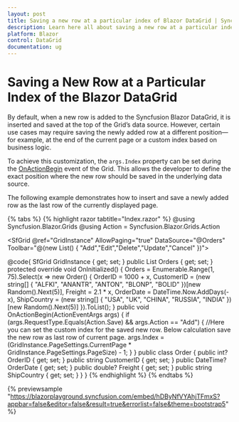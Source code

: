 ```yaml
---
layout: post
title: Saving a new row at a particular index of Blazor DataGrid | Syncfusion
description: Learn here all about saving a new row at a particular index of the Syncfusion Blazor DataGrid component and more.
platform: Blazor
control: DataGrid
documentation: ug
---
```


# Saving a New Row at a Particular Index of the Blazor DataGrid

By default, when a new row is added to the Syncfusion Blazor DataGrid, it is inserted and saved at the top of the Grid’s data source. However, certain use cases may require saving the newly added row at a different position—for example, at the end of the current page or a custom index based on business logic.

To achieve this customization, the `args.Index` property can be set during the [OnActionBegin](https://help.syncfusion.com/cr/blazor/Syncfusion.Blazor.Grids.SfGrid-1.html) event of the Grid. This allows the developer to define the exact position where the new row should be saved in the underlying data source.

The following example demonstrates how to insert and save a newly added row as the last row of the currently displayed page.

{% tabs %}
{% highlight razor tabtitle="Index.razor" %}
@using Syncfusion.Blazor.Grids
@using Action = Syncfusion.Blazor.Grids.Action

<SfGrid @ref="GridInstance" AllowPaging="true" DataSource="@Orders" Toolbar="@(new List<string>() { "Add","Edit","Delete","Update","Cancel" })">
    <GridEditSettings AllowAdding="true" AllowEditing="true" AllowDeleting="true" NewRowPosition="NewRowPosition.Bottom"></GridEditSettings>
    <GridEvents OnActionBegin="OnActionBegin" TValue="Order"></GridEvents>
    <GridColumns>
        <GridColumn Field=@nameof(Order.OrderID) HeaderText="Order ID" IsPrimaryKey="true" TextAlign="TextAlign.Right" Width="120"></GridColumn>
        <GridColumn Field=@nameof(Order.CustomerID) HeaderText="Customer Name" Width="120"></GridColumn>
        <GridColumn Field=@nameof(Order.OrderDate) HeaderText=" Order Date" EditType="EditType.DatePickerEdit" Format="d" TextAlign="TextAlign.Right" Width="130" Type="ColumnType.Date"></GridColumn>
        <GridColumn Field=@nameof(Order.Freight) HeaderText="Freight" Format="C2" TextAlign="TextAlign.Right" EditType="EditType.NumericEdit" Width="120"></GridColumn>
        <GridColumn Field=@nameof(Order.ShipCountry) HeaderText="Ship Country" EditType="EditType.DropDownEdit" Width="150"></GridColumn>
    </GridColumns>
</SfGrid>

@code{
    SfGrid<Order> GridInstance { get; set; }
    public List<Order> Orders { get; set; }
    protected override void OnInitialized()
    {
        Orders = Enumerable.Range(1, 75).Select(x => new Order()
        {
            OrderID = 1000 + x,
            CustomerID = (new string[] { "ALFKI", "ANANTR", "ANTON", "BLONP", "BOLID" })[new Random().Next(5)],
            Freight = 2.1 * x,
            OrderDate = DateTime.Now.AddDays(-x),
            ShipCountry = (new string[] { "USA", "UK", "CHINA", "RUSSIA", "INDIA" })[new Random().Next(5)]
        }).ToList();
    }
    public void OnActionBegin(ActionEventArgs<Order> args)
    {
        if (args.RequestType.Equals(Action.Save) && args.Action == "Add")
        {
            //Here you can set the custom index for the saved new row. Below calculation save the new row as last row of current page.
            args.Index = (GridInstance.PageSettings.CurrentPage * GridInstance.PageSettings.PageSize) - 1;
        }
    }
    public class Order
    {
        public int? OrderID { get; set; }
        public string CustomerID { get; set; }
        public DateTime? OrderDate { get; set; }
        public double? Freight { get; set; }
        public string ShipCountry { get; set; }
    }
}
{% endhighlight %}
{% endtabs %}

{% previewsample "https://blazorplayground.syncfusion.com/embed/hDByNfVYAhjTFmxS?appbar=false&editor=false&result=true&errorlist=false&theme=bootstrap5" %}